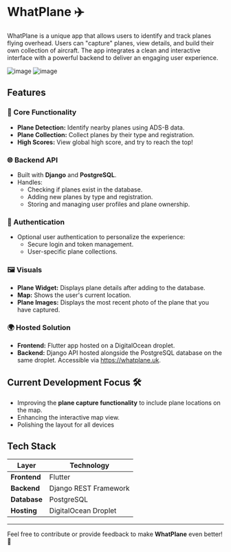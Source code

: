 # WhatPlane ✈️

WhatPlane is a unique app that allows users to identify and track planes flying overhead. Users can "capture" planes, view details, and build their own collection of aircraft. The app integrates a clean and interactive interface with a powerful backend to deliver an engaging user experience.

![image](https://github.com/user-attachments/assets/424a2717-d20d-4663-ad03-4a2adda7aa5e)
![image](https://github.com/user-attachments/assets/d566e1fb-a507-4aad-a9a7-4d23552b87fd)

## Features

### 🚀 Core Functionality
- **Plane Detection:** Identify nearby planes using ADS-B data.
- **Plane Collection:** Collect planes by their type and registration.
- **High Scores:** View global high score, and try to reach the top!

### 🌐 Backend API
- Built with **Django** and **PostgreSQL**.
- Handles:
  - Checking if planes exist in the database.
  - Adding new planes by type and registration.
  - Storing and managing user profiles and plane ownership.

### 🔐 Authentication
- Optional user authentication to personalize the experience:
  - Secure login and token management.
  - User-specific plane collections.

### 🖼️ Visuals
- **Plane Widget:** Displays plane details after adding to the database.
- **Map:** Shows the user's current location.
- **Plane Images:** Displays the most recent photo of the plane that you have captured.

### 🌍 Hosted Solution
- **Frontend:** Flutter app hosted on a DigitalOcean droplet.
- **Backend:** Django API hosted alongside the PostgreSQL database on the same droplet. Accessible via https://whatplane.uk.

## Current Development Focus 🛠️
- Improving the **plane capture functionality** to include plane locations on the map.
- Enhancing the interactive map view.
- Polishing the layout for all devices

## Tech Stack

| Layer        | Technology           |
|--------------|----------------------|
| **Frontend** | Flutter              |
| **Backend**  | Django REST Framework |
| **Database** | PostgreSQL           |
| **Hosting**  | DigitalOcean Droplet |

---

Feel free to contribute or provide feedback to make **WhatPlane** even better! 🛫
